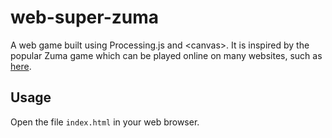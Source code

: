 web-super-zuma
==============

A web game built using Processing.js and &lt;canvas>.
It is inspired by the popular Zuma game which can be played online on many websites, such as [here](http://www.zuma-deluxe.biz/).

Usage
-----

Open the file `index.html` in your web browser.